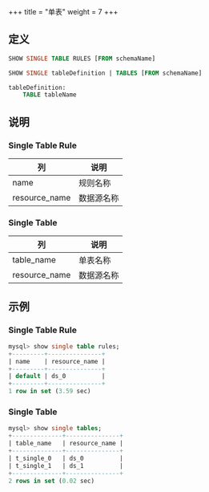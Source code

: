 +++
title = "单表"
weight = 7
+++

## 定义

```sql
SHOW SINGLE TABLE RULES [FROM schemaName]

SHOW SINGLE tableDefinition | TABLES [FROM schemaName]

tableDefinition:
    TABLE tableName
```

## 说明

### Single Table Rule

| 列            | 说明          |
| ------------- | ------------ |
| name          | 规则名称      |
| resource_name | 数据源名称    |

### Single Table

| 列            | 说明          |
| ------------- | ------------ |
| table_name    | 单表名称      |
| resource_name | 数据源名称     |

## 示例

### Single Table Rule

```sql
mysql> show single table rules;
+---------+---------------+
| name    | resource_name |
+---------+---------------+
| default | ds_0          |
+---------+---------------+
1 row in set (3.59 sec)
```

### Single Table

```sql
mysql> show single tables;
+--------------+---------------+
| table_name   | resource_name |
+--------------+---------------+
| t_single_0   | ds_0          |
| t_single_1   | ds_1          |
+--------------+---------------+
2 rows in set (0.02 sec)
```
